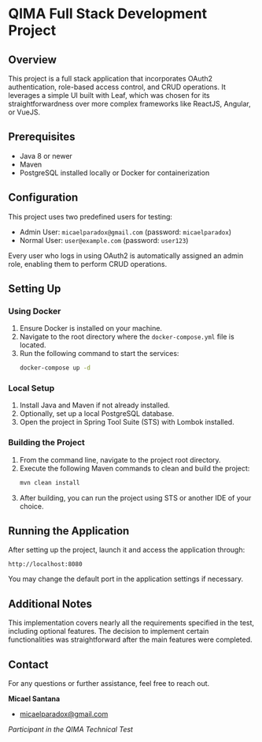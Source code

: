 # QIMA Full Stack Development Project

## Overview

This project is a full stack application that incorporates OAuth2 authentication, role-based access control, and CRUD operations. It leverages a simple UI built with Leaf, which was chosen for its straightforwardness over more complex frameworks like ReactJS, Angular, or VueJS.

## Prerequisites

- Java 8 or newer
- Maven
- PostgreSQL installed locally or Docker for containerization

## Configuration

This project uses two predefined users for testing:
- Admin User: `micaelparadox@gmail.com` (password: `micaelparadox`)
- Normal User: `user@example.com` (password: `user123`)

Every user who logs in using OAuth2 is automatically assigned an admin role, enabling them to perform CRUD operations.

## Setting Up

### Using Docker

1. Ensure Docker is installed on your machine.
2. Navigate to the root directory where the `docker-compose.yml` file is located.
3. Run the following command to start the services:
   ```bash
   docker-compose up -d
   ```

### Local Setup

1. Install Java and Maven if not already installed.
2. Optionally, set up a local PostgreSQL database.
3. Open the project in Spring Tool Suite (STS) with Lombok installed.

### Building the Project

1. From the command line, navigate to the project root directory.
2. Execute the following Maven commands to clean and build the project:
   ```bash
   mvn clean install
   ```
3. After building, you can run the project using STS or another IDE of your choice.

## Running the Application

After setting up the project, launch it and access the application through:
```
http://localhost:8080
```
You may change the default port in the application settings if necessary.

## Additional Notes

This implementation covers nearly all the requirements specified in the test, including optional features. The decision to implement certain functionalities was straightforward after the main features were completed.

## Contact

For any questions or further assistance, feel free to reach out.

**Micael Santana**


- micaelparadox@gmail.com


_Participant in the QIMA Technical Test_


